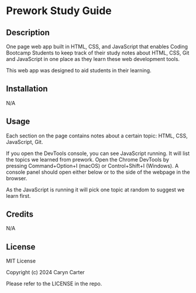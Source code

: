 # Prework Study Guide

## Description

One page web app built in HTML, CSS, and JavaScript that enables Coding Bootcamp Students to keep track of their study notes about HTML, CSS, Git and JavaScript in one place as they learn these web development tools.  

This web app was designed to aid students in their learning.

## Installation

N/A

## Usage

Each section on the page contains notes about a certain topic: HTML, CSS, JavaScript, Git.

If you open the DevTools console, you can see JavaScript running. It will list the topics we learned from prework.
Open the Chrome DevTools by pressing Command+Option+I (macOS) or Control+Shift+I (Windows). A console panel should open either below or to the side of the webpage in the browser. 

As the JavaScript is running it will pick one topic at random to suggest we learn first.  

## Credits

N/A

## License

MIT License

Copyright (c) 2024 Caryn Carter

Please refer to the LICENSE in the repo.